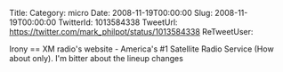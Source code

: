 Title: 
Category: micro
Date: 2008-11-19T00:00:00
Slug: 2008-11-19T00:00:00
TwitterId: 1013584338
TweetUrl: https://twitter.com/mark_philpot/status/1013584338
ReTweetUser: 

Irony == XM radio's website - America's #1 Satellite Radio Service (How about only). I'm bitter about the lineup changes
